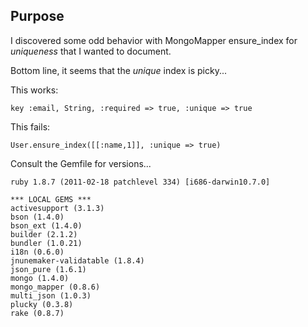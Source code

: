 ## Purpose

I discovered some odd behavior with MongoMapper ensure_index for *uniqueness* that I wanted to document.

Bottom line, it seems that the *unique* index is picky...

This works:

    key :email, String, :required => true, :unique => true

This fails:

    User.ensure_index([[:name,1]], :unique => true)
    
Consult the Gemfile for versions...

    ruby 1.8.7 (2011-02-18 patchlevel 334) [i686-darwin10.7.0]

    *** LOCAL GEMS ***
    activesupport (3.1.3)
    bson (1.4.0)
    bson_ext (1.4.0)
    builder (2.1.2)
    bundler (1.0.21)
    i18n (0.6.0)
    jnunemaker-validatable (1.8.4)
    json_pure (1.6.1)
    mongo (1.4.0)
    mongo_mapper (0.8.6)
    multi_json (1.0.3)
    plucky (0.3.8)
    rake (0.8.7)
